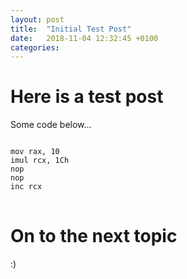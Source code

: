```yaml
---
layout: post
title:  "Initial Test Post"
date:   2018-11-04 12:32:45 +0100
categories:
---
```


# Here is a test post

Some code below...
<pre>
<code class="x86asm hljs">
mov rax, 10
imul rcx, 1Ch
nop
nop
inc rcx
</code>
</pre>

# On to the next topic

:)
